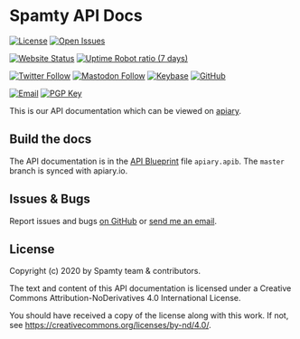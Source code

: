 # Spamty API Docs

[![License](https://img.shields.io/badge/license-CC--BY--ND-blue.svg)](https://github.com/spamty/api-docs/blob/master/LICENSE.md)
[![Open Issues](https://img.shields.io/github/issues/spamty/api-docs)](https://github.com/spamty/api-docs/issues)

[![Website Status](https://img.shields.io/website?down_color=lightgrey&down_message=offline&up_color=green&up_message=online&url=https%3A%2F%2Fspamty.docs.apiary.io%2F)](https://stats.uptimerobot.com/E9XBli1k6)
[![Uptime Robot ratio (7 days)](https://img.shields.io/uptimerobot/ratio/7/m778335672-accb675bd9135818b5d96bf1)](https://stats.uptimerobot.com/E9XBli1k6)

[![Twitter Follow](https://img.shields.io/twitter/follow/spamty?style=social)](https://twitter.com/Spamty)
[![Mastodon Follow](https://img.shields.io/static/v1?label=@spamty@fosstodon.org&message=%20&style=social&logo=mastodon)](https://fosstodon.org/@spamty)
[![Keybase](https://img.shields.io/static/v1?label=Keybase&message=%20&style=social&logo=keybase)](https://keybase.io/spamty)
[![GitHub](https://img.shields.io/github/followers/spamty?label=GitHub&style=social)](https://github.com/spamty/)

[![Email](https://img.shields.io/badge/Email-contact@spamty.eu-grey)](https://spamty.eu/contact.php)
[![PGP Key](https://img.shields.io/badge/PGP-ACA54A165C6F2311-blue)](https://spamty.eu/contact.php)

This is our API documentation which can be viewed on [apiary](https://docs.spamty.apiary.io/).

## Build the docs

The API documentation is in the [API Blueprint](https://apiblueprint.org/) file `apiary.apib`.
The `master` branch is synced with apiary.io.

## Issues & Bugs

Report issues and bugs [on GitHub](https://github.com/spamty/api-docs/issues)
or [send me an email](https://3q3.de/spamty).

## License

Copyright (c) 2020 by Spamty team & contributors.

The text and content of this API documentation
is licensed under a Creative Commons
Attribution-NoDerivatives 4.0 International License.

You should have received a copy of the license along with this
work. If not, see <https://creativecommons.org/licenses/by-nd/4.0/>.
